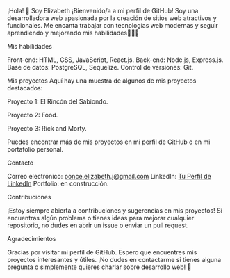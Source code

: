 ¡Hola! 👋
Soy Elizabeth
¡Bienvenido/a a mi perfil de GitHub! Soy una desarrolladora web apasionada por la creación de sitios web atractivos y funcionales. Me encanta trabajar con tecnologías web modernas y seguir aprendiendo y mejorando mis habilidades👩‍💻🚀


Mis habilidades

Front-end: HTML, CSS, JavaScript, React.js.
Back-end: Node.js, Express.js.
Base de datos: PostgreSQL, Sequelize.
Control de versiones: Git.


Mis proyectos
Aquí hay una muestra de algunos de mis proyectos destacados:

Proyecto 1: El Rincón del Sabiondo.

Proyecto 2: Food.

Proyecto 3: Rick and Morty.

Puedes encontrar más de mis proyectos en mi perfil de GitHub o en mi portafolio personal.


Contacto

Correo electrónico: ponce.elizabeth.j@gmail.com
LinkedIn: [Tu Perfil de LinkedIn](https://www.linkedin.com/in/elizabeth-ponce-4835b0255/)
Portfolio: en construcción.


Contribuciones

¡Estoy siempre abierta a contribuciones y sugerencias en mis proyectos! Si encuentras algún problema o tienes ideas para mejorar cualquier repositorio, no dudes en abrir un issue o enviar un pull request.


Agradecimientos

Gracias por visitar mi perfil de GitHub. Espero que encuentres mis proyectos interesantes y útiles. ¡No dudes en contactarme si tienes alguna pregunta o simplemente quieres charlar sobre desarrollo web!
🤗
